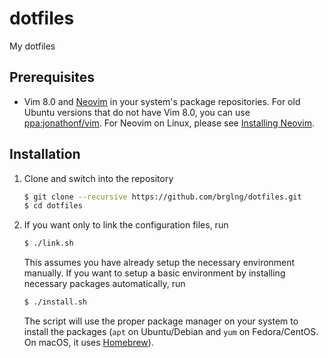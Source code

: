 # dotfiles
My dotfiles

## Prerequisites
- Vim 8.0 and [Neovim](https://neovim.io) in your system's package
repositories. For old Ubuntu versions that do not have Vim 8.0, you can use
[ppa:jonathonf/vim](https://launchpad.net/~jonathonf/+archive/ubuntu/vim).
For Neovim on Linux, please see
[Installing Neovim](https://github.com/neovim/neovim/wiki/Installing-Neovim).

## Installation

1. Clone and switch into the repository

    ```sh
    $ git clone --recursive https://github.com/brglng/dotfiles.git
    $ cd dotfiles
    ```

2. If you want only to link the configuration files, run

    ```sh
    $ ./link.sh
    ```

   This assumes you have already setup the necessary environment manually. If
   you want to setup a basic environment by installing necessary packages
   automatically, run

    ```sh
    $ ./install.sh
    ```

   The script will use the proper package manager on your system to install the
   packages (`apt` on Ubuntu/Debian and `yum` on Fedora/CentOS. On macOS, it
   uses [Homebrew](https://brew.sh/)).
